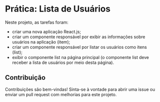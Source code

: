 # Prática: Lista de Usuários

Neste projeto, as tarefas foram:

- criar uma nova aplicação React.js;
- criar um componente responsável por exibir as informações sobre usuários na aplicação (item);
- criar um componente responsável por listar os usuários como itens (list);
- exibir o componente list na página principal (o componente list deve receber a lista de usuários por meio desta página).

## Contribuição

Contribuições são bem-vindas! Sinta-se à vontade para abrir uma issue ou enviar um pull request com melhorias para este projeto.
